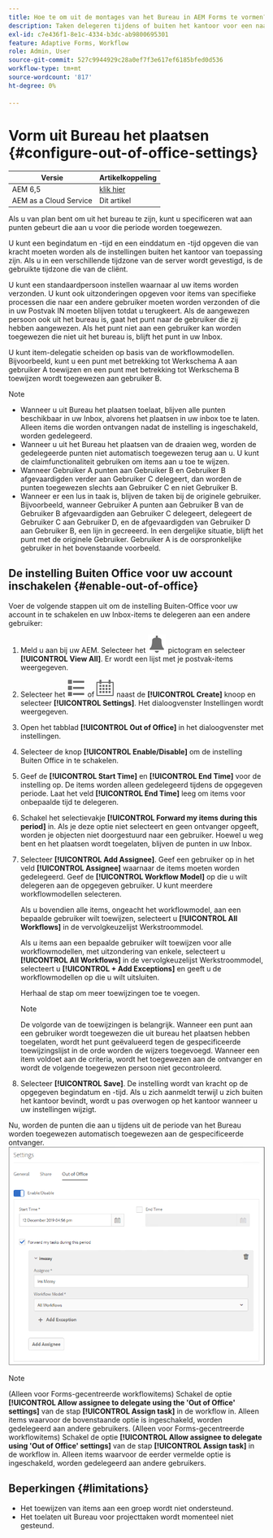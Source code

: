 ```yaml
---
title: Hoe te om uit de montages van het Bureau in AEM Forms te vormen?
description: Taken delegeren tijdens of buiten het kantoor voor een naadloze workflowuitvoering.
exl-id: c7e436f1-8e1c-4334-b3dc-ab9800695301
feature: Adaptive Forms, Workflow
role: Admin, User
source-git-commit: 527c9944929c28a0ef7f3e617ef6185bfed0d536
workflow-type: tm+mt
source-wordcount: '817'
ht-degree: 0%

---
```



# Vorm uit Bureau het plaatsen {#configure-out-of-office-settings}

| Versie | Artikelkoppeling |
| -------- | ---------------------------- |
| AEM 6,5 | [ klik hier ](https://experienceleague.adobe.com/docs/experience-manager-65/forms/workflows/configure-out-of-office-settings.html) |
| AEM as a Cloud Service | Dit artikel |

Als u van plan bent om uit het bureau te zijn, kunt u specificeren wat aan punten gebeurt die aan u voor die periode worden toegewezen.

U kunt een begindatum en -tijd en een einddatum en -tijd opgeven die van kracht moeten worden als de instellingen buiten het kantoor van toepassing zijn. Als u in een verschillende tijdzone van de server wordt gevestigd, is de gebruikte tijdzone die van de cliënt.

U kunt een standaardpersoon instellen waarnaar al uw items worden verzonden. U kunt ook uitzonderingen opgeven voor items van specifieke processen die naar een andere gebruiker moeten worden verzonden of die in uw Postvak IN moeten blijven totdat u terugkeert. Als de aangewezen persoon ook uit het bureau is, gaat het punt naar de gebruiker die zij hebben aangewezen. Als het punt niet aan een gebruiker kan worden toegewezen die niet uit het bureau is, blijft het punt in uw Inbox.

U kunt item-delegatie scheiden op basis van de workflowmodellen. Bijvoorbeeld, kunt u een punt met betrekking tot Werkschema A aan gebruiker A toewijzen en een punt met betrekking tot Werkschema B toewijzen wordt toegewezen aan gebruiker B.


>[!NOTE]
>
>* Wanneer u uit Bureau het plaatsen toelaat, blijven alle punten beschikbaar in uw Inbox, alvorens het plaatsen in uw inbox toe te laten. Alleen items die worden ontvangen nadat de instelling is ingeschakeld, worden gedelegeerd.
>* Wanneer u uit het Bureau het plaatsen van de draaien weg, worden de gedelegeerde punten niet automatisch toegewezen terug aan u. U kunt de claimfunctionaliteit gebruiken om items aan u toe te wijzen.
>* Wanneer Gebruiker A punten aan Gebruiker B en Gebruiker B afgevaardigden verder aan Gebruiker C delegeert, dan worden de punten toegewezen slechts aan Gebruiker C en niet Gebruiker B.
>* Wanneer er een lus in taak is, blijven de taken bij de originele gebruiker. Bijvoorbeeld, wanneer Gebruiker A punten aan Gebruiker B van de Gebruiker B afgevaardigden aan Gebruiker C delegeert, delegeert de Gebruiker C aan Gebruiker D, en de afgevaardigden van Gebruiker D aan Gebruiker B, een lijn in gecreeerd. In een dergelijke situatie, blijft het punt met de originele Gebruiker. Gebruiker A is de oorspronkelijke gebruiker in het bovenstaande voorbeeld.

## De instelling Buiten Office voor uw account inschakelen {#enable-out-of-office}

Voer de volgende stappen uit om de instelling Buiten-Office voor uw account in te schakelen en uw Inbox-items te delegeren aan een andere gebruiker:

1. Meld u aan bij uw AEM. Selecteer het ![ Inbox ](assets/bell.svg) pictogram en selecteer **[!UICONTROL View All]**. Er wordt een lijst met je postvak-items weergegeven.
1. Selecteer het ![ pictogram van de Selecteur van de Mening ](assets/viewlist.svg) of ![ van de Selecteur van de Mening ](assets/calendar.svg) naast de **[!UICONTROL Create]** knoop en selecteer **[!UICONTROL Settings]**. Het dialoogvenster Instellingen wordt weergegeven.
1. Open het tabblad **[!UICONTROL Out of Office]** in het dialoogvenster met instellingen.
1. Selecteer de knop **[!UICONTROL Enable/Disable]** om de instelling Buiten Office in te schakelen.
1. Geef de **[!UICONTROL Start Time]** en **[!UICONTROL End Time]** voor de instelling op. De items worden alleen gedelegeerd tijdens de opgegeven periode. Laat het veld **[!UICONTROL End Time]** leeg om items voor onbepaalde tijd te delegeren.
1. Schakel het selectievakje **[!UICONTROL Forward my items during this period]** in. Als je deze optie niet selecteert en geen ontvanger opgeeft, worden je objecten niet doorgestuurd naar een gebruiker. Hoewel u weg bent en het plaatsen wordt toegelaten, blijven de punten in uw Inbox.
1. Selecteer **[!UICONTROL Add Assignee]**. Geef een gebruiker op in het veld **[!UICONTROL Assignee]** waarnaar de items moeten worden gedelegeerd. Geef de **[!UICONTROL Workflow Model]** op die u wilt delegeren aan de opgegeven gebruiker. U kunt meerdere workflowmodellen selecteren.

   Als u bovendien alle items, ongeacht het workflowmodel, aan een bepaalde gebruiker wilt toewijzen, selecteert u **[!UICONTROL All Workflows]** in de vervolgkeuzelijst Werkstroommodel. <br>

   Als u items aan een bepaalde gebruiker wilt toewijzen voor alle workflowmodellen, met uitzondering van enkele, selecteert u **[!UICONTROL All Workflows]** in de vervolgkeuzelijst Werkstroommodel, selecteert u **[!UICONTROL + Add Exceptions]** en geeft u de workflowmodellen op die u wilt uitsluiten.
   <br>

   Herhaal de stap om meer toewijzingen toe te voegen. <br>

   >[!NOTE]
   >
   >De volgorde van de toewijzingen is belangrijk. Wanneer een punt aan een gebruiker wordt toegewezen die uit bureau het plaatsen hebben toegelaten, wordt het punt geëvalueerd tegen de gespecificeerde toewijzingslijst in de orde worden de wijzers toegevoegd. Wanneer een item voldoet aan de criteria, wordt het toegewezen aan de ontvanger en wordt de volgende toegewezen persoon niet gecontroleerd.


1. Selecteer **[!UICONTROL Save]**. De instelling wordt van kracht op de opgegeven begindatum en -tijd. Als u zich aanmeldt terwijl u zich buiten het kantoor bevindt, wordt u pas overwogen op het kantoor wanneer u uw instellingen wijzigt.

Nu, worden de punten die aan u tijdens uit de periode van het Bureau worden toegewezen automatisch toegewezen aan de gespecificeerde ontvanger.
![ uit-van-bureau ](assets/out-of-office.png)

>[!NOTE]
>
>(Alleen voor Forms-gecentreerde workflowitems) Schakel de optie **[!UICONTROL Allow assignee to delegate using the 'Out of Office' settings]** van de stap **[!UICONTROL Assign task]** in de workflow in. Alleen items waarvoor de bovenstaande optie is ingeschakeld, worden gedelegeerd aan andere gebruikers.
>(Alleen voor Forms-gecentreerde workflowitems) Schakel de optie **[!UICONTROL Allow assignee to delegate using 'Out of Office' settings]** van de stap **[!UICONTROL Assign task]** in de workflow in. Alleen items waarvoor de eerder vermelde optie is ingeschakeld, worden gedelegeerd aan andere gebruikers.

## Beperkingen {#limitations}

* Het toewijzen van items aan een groep wordt niet ondersteund.
* Het toelaten uit Bureau voor projecttaken wordt momenteel niet gesteund.
